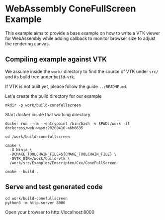 # WebAssembly ConeFullScreen Example

This example aims to provide a base example on how to write a VTK viewer for
WebAssembly while adding callback to monitor browser size to adjust the rendering canvas.

## Compiling example against VTK

We assume inside the `work/` directory to find the source of VTK under `src/`
and its build tree under `build-vtk`.

If VTK is not built yet, please follow the guide `../README.md`.

Let's create the build directory for our example

```
mkdir -p work/build-conefullscreen
```

Start docker inside that working directory

```
docker run --rm --entrypoint /bin/bash -v $PWD:/work -it dockcross/web-wasm:20200416-a6b6635

cd /work/build-conefullscreen

cmake \
  -G Ninja \
  -DCMAKE_TOOLCHAIN_FILE=${CMAKE_TOOLCHAIN_FILE} \
  -DVTK_DIR=/work/build-vtk \
  /work/src/Examples/Emscripten/Cxx/ConeFullScreen

cmake --build .
```

## Serve and test generated code

```
cd work/build-conefullscreen
python3 -m http.server 8000
```

Open your browser to http://localhost:8000
